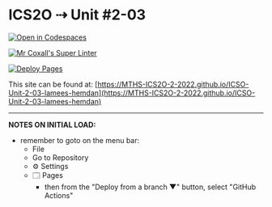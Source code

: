 # ICS2O ⇢ Unit #2-03

[![Open in Codespaces](https://classroom.github.com/assets/launch-codespace-f4981d0f882b2a3f0472912d15f9806d57e124e0fc890972558857b51b24a6f9.svg)](https://classroom.github.com/open-in-codespaces?assignment_repo_id=10560087)

[![Mr Coxall's Super Linter](https://github.com/MTHS-ICS2O-2-2022/ICSO-Unit-2-03-lamees-hemdan/workflows/Mr%20Coxall's%20Super%20Linter/badge.svg)](https://github.com/MTHS-ICS2O-2-2022/ICSO-Unit-2-03-lamees-hemdan/actions)

[![Deploy Pages](https://github.com/MTHS-ICS2O-2-2022/ICSO-Unit-2-03-lamees-hemdan/workflows/Deploy%20Pages/badge.svg)](https://github.com/MTHS-ICS2O-2-2022/ICSO-Unit-2-03-lamees-hemdan/actions)

This site can be found at: [https://MTHS-ICS2O-2-2022.github.io/ICSO-Unit-2-03-lamees-hemdan](https://MTHS-ICS2O-2-2022.github.io/ICSO-Unit-2-03-lamees-hemdan)

---

**NOTES ON INITIAL LOAD:**
- remember to goto on the menu bar:
  - File
  - Go to Repository
  - ⚙ Settings
  - 🗔 Pages
    - then from the "Deploy from a branch ▼" button, select "GitHub Actions"
